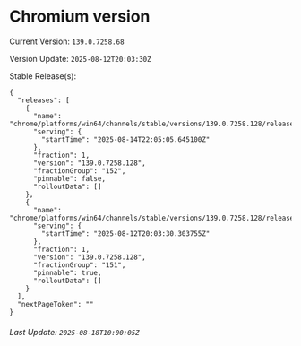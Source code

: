 # Chromium version

Current Version: `139.0.7258.68`

Version Update: `2025-08-12T20:03:30Z`

Stable Release(s):
```
{
  "releases": [
    {
      "name": "chrome/platforms/win64/channels/stable/versions/139.0.7258.128/releases/1755209105",
      "serving": {
        "startTime": "2025-08-14T22:05:05.645100Z"
      },
      "fraction": 1,
      "version": "139.0.7258.128",
      "fractionGroup": "152",
      "pinnable": false,
      "rolloutData": []
    },
    {
      "name": "chrome/platforms/win64/channels/stable/versions/139.0.7258.128/releases/1755029010",
      "serving": {
        "startTime": "2025-08-12T20:03:30.303755Z"
      },
      "fraction": 1,
      "version": "139.0.7258.128",
      "fractionGroup": "151",
      "pinnable": true,
      "rolloutData": []
    }
  ],
  "nextPageToken": ""
}
```

###### Last Update: `2025-08-18T10:00:05Z`
        